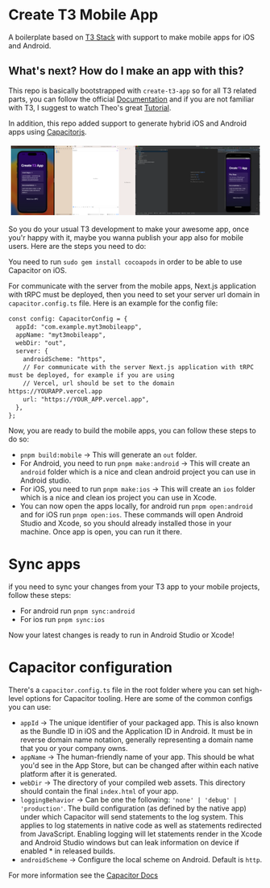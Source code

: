 # Create T3 Mobile App
A boilerplate based on [T3 Stack](https://create.t3.gg/) with support to make mobile apps for iOS and Android. 

## What's next? How do I make an app with this?

This repo is basically bootstrapped with `create-t3-app` so for all T3 related parts, you can follow the official [Documentation](https://create.t3.gg/) and if you are not familiar with T3, I suggest to watch Theo's great [Tutorial](https://youtu.be/YkOSUVzOAA4).

In addition, this repo added support to generate hybrid iOS and Android apps using [Capacitorjs](https://capacitorjs.com/).

<div style="display:flex; flex-direction:row; padding: 5px;">
    <div style="display: flex; width: fit-content;"><img src="https://github.com/emadgit/create-t3-mobile-app/blob/main/public/ios.png" style="width: fit-content;" /></div>
    <div style="display: flex; width: fit-content;"><img src="https://github.com/emadgit/create-t3-mobile-app/blob/main/public/android.png" style="width: fit-content;" /></div>

</div>

So you do your usual T3 development to make your awesome app, once you'r happy with it, maybe you wanna publish your app also for mobile users. Here are the steps you need to do: 

You need to run `sudo gem install cocoapods` in order to be able to use Capacitor on iOS.

For communicate with the server from the mobile apps, Next.js application with tRPC must be deployed, then you need to set your server url domain in `capacitor.config.ts` file. Here is an example for the config file:

```
const config: CapacitorConfig = {
  appId: "com.example.myt3mobileapp",
  appName: "myt3mobileapp",
  webDir: "out",
  server: {
    androidScheme: "https",
    // For communicate with the server Next.js application with tRPC must be deployed, for example if you are using
    // Vercel, url should be set to the domain https://YOURAPP.vercel.app
    url: "https://YOUR_APP.vercel.app",
  },
};
```

Now, you are ready to build the mobile apps, you can follow these steps to do so:

- `pnpm build:mobile` -> This will generate an `out` folder.
- For Android, you need to run `pnpm make:android` -> This will create an `android` folder which is a nice and clean android project you can use in Android studio.
- For iOS, you need to run `pnpm make:ios` -> This will create an `ios` folder which is a nice and clean ios project you can use in Xcode.
- You can now open the apps locally, for android run `pnpm open:android` and for iOS run `pnpm open:ios`. These commands will open Android Studio and Xcode, so you should already installed those in your machine. Once app is open, you can run it there. 

# Sync apps

if you need to sync your changes from your T3 app to your mobile projects, follow these steps: 

- For android run `pnpm sync:android`
- For ios run `pnpm sync:ios`

Now your latest changes is ready to run in Android Studio or Xcode!

# Capacitor configuration

There's a `capacitor.config.ts` file in the root folder where you can set high-level options for Capacitor tooling. Here are some of the common configs you can use: 

- `appId` -> The unique identifier of your packaged app. This is also known as the Bundle ID in iOS and the Application ID in Android. It must be in reverse domain name notation, generally representing a domain name that you or your company owns.
- `appName` -> The human-friendly name of your app. This should be what you'd see in the App Store, but can be changed after within each native platform after it is generated.
- `webDir` -> The directory of your compiled web assets. This directory should contain the final `index.html` of your app.
- `loggingBehavior` -> Can be one the following: `'none' | 'debug' | 'production'`. The build configuration (as defined by the native app) under which Capacitor will send statements to the log system. This applies to log statements in native code as well as statements redirected from JavaScript. Enabling logging will let statements render in the Xcode and Android Studio windows but can leak information on device if enabled * in released builds.
- `androidScheme` -> Configure the local scheme on Android. Default is `http`.

For more information see the [Capacitor Docs](https://capacitorjs.com/docs/config#schema)
